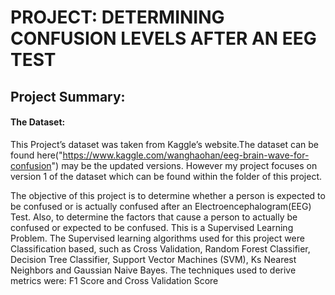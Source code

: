 # PROJECT: DETERMINING CONFUSION LEVELS AFTER AN EEG TEST

## Project Summary: 


#### The Dataset:
This Project’s dataset was taken from Kaggle’s website.The dataset can be found here("https://www.kaggle.com/wanghaohan/eeg-brain-wave-for-confusion") may be the updated versions. However my project focuses on version 1 of the dataset which can be found within the folder of this project. 

The objective of this project is to determine whether a person is expected to be confused or is actually confused after an Electroencephalogram(EEG) Test.  Also, to determine the factors that cause a person to actually be confused or expected to be confused. 
This is a Supervised Learning Problem. The Supervised learning algorithms used for this project were Classification based, such as Cross Validation, Random Forest Classifier, Decision Tree Classifier, Support Vector Machines (SVM), Ks Nearest Neighbors and Gaussian Naive Bayes. 
The techniques used to derive metrics were: F1 Score and Cross Validation Score 
